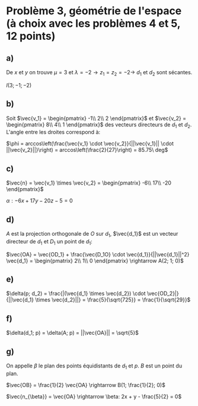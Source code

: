 # Problème 3, géométrie de l'espace (à choix avec les problèmes 4 et 5, 12 points)
## a)
De $x$ et $y$ on trouve $\mu = 3$ et $\lambda = -2 \rightarrow z_1 = z_2 = -2 \rightarrow$ $d_1$ et $d_2$ sont sécantes.

$I(3;-1;-2)$

## b)
Soit $\vec{v_1} = \begin{pmatrix} -1\\ 2\\ 2 \end{pmatrix}$ et $\vec{v_2} = \begin{pmatrix} 8\\ 4\\ 1 \end{pmatrix}$ des vecteurs directeurs de $d_1$ et $d_2$. L'angle entre les droites correspond à:

$\phi = arccos\left(\frac{\vec{v_1} \cdot \vec{v_2}}{||\vec{v_1}|| \cdot ||\vec{v_2}||}\right) = arccos\left(\frac{2}{27}\right) = 85.75\ deg$

## c)
$\vec{n} = \vec{v_1} \times \vec{v_2} = \begin{pmatrix} -6\\ 17\\ -20 \end{pmatrix}$

$\alpha: -6x + 17y -20z -5 = 0$

## d)
$A$ est la projection orthogonale de $O$ sur $d_1$, $\vec{d_1}$ est un vecteur directeur de $d_1$ et $D_1$ un point de $d_1$:

$\vec{OA} = \vec{OD_1} + \frac{\vec{D_1O} \cdot \vec{d_1}}{||\vec{d_1}||^2} \vec{d_1} = \begin{pmatrix} 2\\ 1\\ 0 \end{pmatrix} \rightarrow A(2; 1; 0)$

## e)
$\delta(p; d_2) = \frac{|(\vec{d_1} \times \vec{d_2}) \cdot \vec{OD_2}|}{||\vec{d_1} \times \vec{d_2}||} = \frac{5}{\sqrt{725}} = \frac{1}{\sqrt{29}}$

## f)
$\delta(d_1; p) = \delta(A; p) = ||\vec{OA}|| = \sqrt{5}$

## g)
On appelle $\beta$ le plan des points équidistants de $d_1$ et $p$. $B$ est un point du plan.

$\vec{OB} = \frac{1}{2} \vec{OA} \rightarrow B(1; \frac{1}{2}; 0)$

$\vec{n_{\beta}} = \vec{OA} \rightarrow \beta: 2x + y - \frac{5}{2} = 0$
